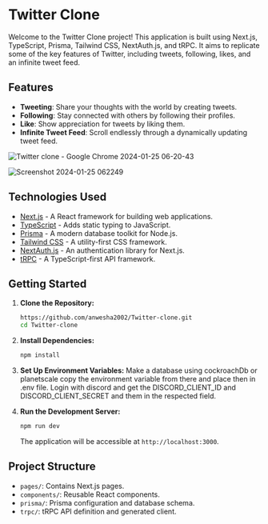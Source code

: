 # Twitter Clone

Welcome to the Twitter Clone project! This application is built using Next.js, TypeScript, Prisma, Tailwind CSS, NextAuth.js, and tRPC. It aims to replicate some of the key features of Twitter, including tweets, following, likes, and an infinite tweet feed.

## Features

- **Tweeting**: Share your thoughts with the world by creating tweets.
- **Following**: Stay connected with others by following their profiles.
- **Like**: Show appreciation for tweets by liking them.
- **Infinite Tweet Feed**: Scroll endlessly through a dynamically updating tweet feed.

![Twitter clone - Google Chrome 2024-01-25 06-20-43](https://github.com/anwesha2002/Twitter-clone/assets/116761608/23d0f008-af6f-49cf-b09e-1c7efc6c3666)

![Screenshot 2024-01-25 062249](https://github.com/anwesha2002/Twitter-clone/assets/116761608/26d16398-06be-4277-8e6b-ef51004e683f)


## Technologies Used

- [Next.js](https://nextjs.org/) - A React framework for building web applications.
- [TypeScript](https://www.typescriptlang.org/) - Adds static typing to JavaScript.
- [Prisma](https://www.prisma.io/) - A modern database toolkit for Node.js.
- [Tailwind CSS](https://tailwindcss.com/) - A utility-first CSS framework.
- [NextAuth.js](https://next-auth.js.org/) - An authentication library for Next.js.
- [tRPC](https://trpc.io/) - A TypeScript-first API framework.

## Getting Started

1. **Clone the Repository:**
   ```bash
   https://github.com/anwesha2002/Twitter-clone.git
   cd Twitter-clone
   ```

2. **Install Dependencies:**
   ```bash
   npm install
   ```

3. **Set Up Environment Variables:**
   Make a database using cockroachDb or planetscale copy the environment variable from there and place then in .env file. Login with discord and get the DISCORD_CLIENT_ID and 
   DISCORD_CLIENT_SECRET and them in the respected field.

4. **Run the Development Server:**
   ```bash
   npm run dev
   ```

   The application will be accessible at `http://localhost:3000`.

## Project Structure

- `pages/`: Contains Next.js pages.
- `components/`: Reusable React components.
- `prisma/`: Prisma configuration and database schema.
- `trpc/`: tRPC API definition and generated client.
